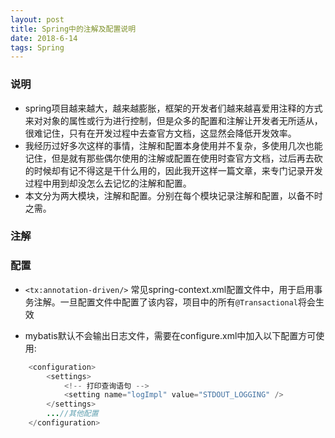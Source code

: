 ```yaml
---
layout: post
title: Spring中的注解及配置说明
date: 2018-6-14
tags: Spring
---
```


### 说明
- spring项目越来越大，越来越膨胀，框架的开发者们越来越喜爱用注释的方式来对对象的属性或行为进行控制，但是众多的配置和注解让开发者无所适从，很难记住，只有在开发过程中去查官方文档，这显然会降低开发效率。
- 我经历过好多次这样的事情，注解和配置本身使用并不复杂，多使用几次也能记住，但是就有那些偶尔使用的注解或配置在使用时查官方文档，过后再去砍的时候却有记不得这是干什么用的，因此我开这样一篇文章，来专门记录开发过程中用到却没怎么去记忆的注解和配置。
- 本文分为两大模块，注解和配置。分别在每个模块记录注解和配置，以备不时之需。

### 注解

### 配置
- `<tx:annotation-driven/>` 常见spring-context.xml配置文件中，用于启用事务注解。一旦配置文件中配置了该内容，项目中的所有`@Transactional`将会生效

- mybatis默认不会输出日志文件，需要在configure.xml中加入以下配置方可使用:
```java
    <configuration>
        <settings>
            <!-- 打印查询语句 -->
            <setting name="logImpl" value="STDOUT_LOGGING" />
        </settings>
        ...//其他配置
    </configuration>
```